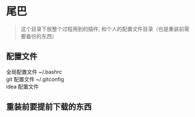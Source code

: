 # 尾巴

> 这个目录下放整个过程用到的插件, 和个人的配置文件目录（也是重装前需要备份的东西）  

## 配置文件  
全局配置文件       ~/.bashrc  
git 配置文件      ~/.gitconfig  
idea 配置文件


## 重装前要提前下载的东西
